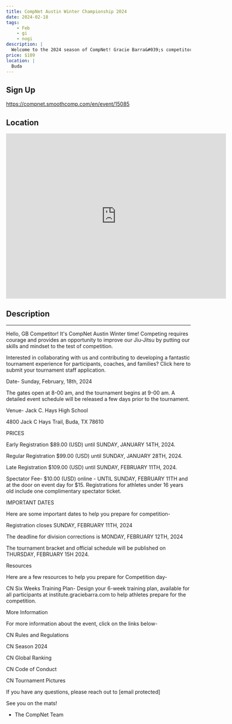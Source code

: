 ```yaml
---
title: CompNet Austin Winter Championship 2024
date: 2024-02-18
tags:
    - Feb
    - gi 
    - nogi 
description: |
  Welcome to the 2024 season of CompNet! Gracie Barra&#039;s competitors from around the globe will showcase their Jiu-Jitsu expertise and live unforgettable moments in over a hundred tournaments this season
price: $109
location: |
  Buda
---
```

## Sign Up
https://compnet.smoothcomp.com/en/event/15085

## Location
<iframe src="https://www.google.com/maps/embed?pb=!1m18!1m12!1m3!1d12345.6789!2d-97.8887433!3d30.0331292!2m3!1f0!2f0!3f0!3m2!1i1024!2i768!4f13.1!3m3!1m2!1s0x0%3A0x0!2z30.0331292!5e0!3m2!1sen!2sus!4v1234567890" width="600" height="450" style="border:0;" allowfullscreen="" loading="lazy"></iframe>

## Description
______________________________________________________________________________________________


Hello, GB Competitor! It's CompNet Austin Winter time! Competing requires courage and provides an opportunity to improve our Jiu-Jitsu by putting our skills and mindset to the test of competition.


Interested in collaborating with us and contributing to developing a fantastic tournament experience for participants, coaches, and families? Click here to submit your tournament staff application.


Date- Sunday, February, 18th, 2024


The gates open at 8-00 am, and the tournament begins at 9-00 am. A detailed event schedule will be released a few days prior to the tournament.


Venue- Jack C. Hays High School


4800 Jack C Hays Trail, Buda, TX 78610


PRICES



Early Registration $89.00 (USD) until SUNDAY, JANUARY 14TH, 2024.


Regular Registration $99.00 (USD) until SUNDAY, JANUARY 28TH, 2024.


Late Registration $109.00 (USD) until SUNDAY, FEBRUARY 11TH, 2024.


Spectator Fee- $10.00 (USD) online - UNTIL SUNDAY, FEBRUARY 11TH and at the door on event day for $15. Registrations for athletes under 16 years old include one complimentary spectator ticket.



IMPORTANT DATES


Here are some important dates to help you prepare for competition-



Registration closes SUNDAY, FEBRUARY 11TH, 2024


The deadline for division corrections is MONDAY, FEBRUARY 12TH, 2024


The tournament bracket and official schedule will be published on THURSDAY, FEBRUARY 15H 2024.



Resources


Here are a few resources to help you prepare for Competition day-



CN Six Weeks Training Plan- Design your 6-week training plan, available for all participants at institute.graciebarra.com to help athletes prepare for the competition.



More Information


For more information about the event, click on the links below-



CN Rules and Regulations


CN Season 2024


CN Global Ranking


CN Code of Conduct


CN Tournament Pictures



If you have any questions, please reach out to [email protected]


See you on the mats!


- The CompNet Team
